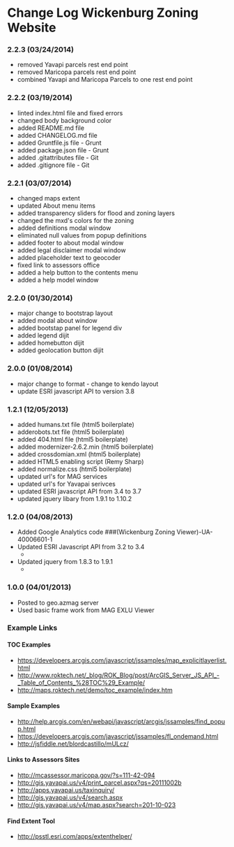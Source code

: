 # Change Log Wickenburg Zoning Website

### 2.2.3 (03/24/2014)

* removed Yavapi parcels rest end point
* removed Maricopa parcels rest end point
* combined Yavapi and Maricopa Parcels to one rest end point


### 2.2.2 (03/19/2014)

* linted index.html file and fixed errors
* changed body background color
* added README.md file
* added CHANGELOG.md file
* added Gruntfile.js file - Grunt
* added package.json file - Grunt
* added .gitattributes file - Git
* added .gitignore file - Git

### 2.2.1 (03/07/2014)

* changed maps extent
* updated About menu items
* added transparency sliders for flood and zoning layers
* changed the mxd's colors for the zoning
* added definitions modal window
* eliminated null values from popup definitions
* added footer to about modal window
* added legal disclaimer modal window
* added placeholder text to geocoder
* fixed link to assessors office
* added a help button to the contents menu
* added a help model window

### 2.2.0 (01/30/2014)

* major change to bootstrap layout
* added modal about window
* added bootstap panel for legend div
* added legend dijit
* added homebutton dijit
* added geolocation button dijit

### 2.0.0 (01/08/2014)

* major change to format - change to kendo layout
* update ESRI javascript API to version 3.8

### 1.2.1 (12/05/2013)

* added humans.txt file (html5 boilerplate)
* adderobots.txt file (html5 boilerplate)
* added 404.html file (html5 boilerplate)
* added modernizer-2.6.2.min (html5 boilerplate)
* added crossdomian.xml (html5 boilerplate)
* added HTML5 enabling script (Remy Sharp)
* added normalize.css (html5 boilerplate)
* updated url's for MAG services
* updated url's for Yavapai serivces
* updated ESRI javascript API from 3.4 to 3.7
* updated jquery libary from 1.9.1 to 1.10.2

### 1.2.0 (04/08/2013)

* Added Google Analytics code ###(Wickenburg Zoning Viewer)-UA-40006601-1
* Updated ESRI Javascript API from 3.2 to 3.4
	* <script type="text/javascript" src="http://serverapi.arcgisonline.com/jsapi/arcgis/3.4/"></script>
* Updated jquery from 1.8.3 to 1.9.1
	* <script type="text/javascript" src="http://ajax.googleapis.com/ajax/libs/jquery/1.9.1/jquery.min.js"></script>

### 1.0.0 (04/01/2013)

* Posted to geo.azmag server
* Used basic frame work from MAG EXLU Viewer

### Example Links

#### TOC Examples

* https://developers.arcgis.com/javascript/jssamples/map_explicitlayerlist.html
* http://www.roktech.net/_blog/ROK_Blog/post/ArcGIS_Server_JS_API_-_Table_of_Contents_%28TOC%29_Example/
* http://maps.roktech.net/demo/toc_example/index.htm

#### Sample Examples

* http://help.arcgis.com/en/webapi/javascript/arcgis/jssamples/find_popup.html
* https://developers.arcgis.com/javascript/jssamples/fl_ondemand.html
* http://jsfiddle.net/blordcastillo/mULcz/

#### Links to Assessors Sites

* http://mcassessor.maricopa.gov/?s=111-42-094
* http://gis.yavapai.us/v4/print_parcel.aspx?qs=20111002b
* http://apps.yavapai.us/taxinquiry/
* http://gis.yavapai.us/v4/search.aspx
* http://gis.yavapai.us/v4/map.aspx?search=201-10-023

#### Find Extent Tool

* http://psstl.esri.com/apps/extenthelper/

